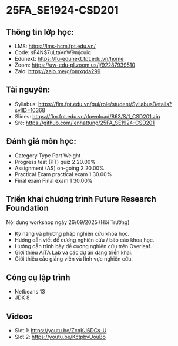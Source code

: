 # 25FA_SE1924-CSD201

## Thông tin lớp học:

* LMS: https://lms-hcm.fpt.edu.vn/
* Code: sF4N$7uLtaVnW9mjcuiq
* Edunext: https://fu-edunext.fpt.edu.vn/home
* Zoom: https://uw-edu-pl.zoom.us/j/92287939510
* Zalo: https://zalo.me/g/omxqda299

## Tài nguyên:

* Syllabus: https://flm.fpt.edu.vn/gui/role/student/SyllabusDetails?sylID=10368
* Slides: https://flm.fpt.edu.vn/download/863/S/1_CSD201.zip
* Src: https://github.com/lenhattung/25FA_SE1924-CSD201

## Đánh giá môn học:

* Category	Type	Part	Weight
* Progress test (PT)	quiz	2	20.00%	
* Assignment (AS)	on-going	2	20.00%	
* Practical Exam	practical exam	1	30.00%
* Final exam	Final exam	1	30.00%

## Triển khai chương trình Future Research Foundation

Nội dung workshop ngày 26/09/2025 (Hội Trường)

* Kỹ năng và phương pháp nghiên cứu khoa học.
* Hướng dẫn viết đề cương nghiên cứu / báo cáo khoa học.
* Hướng dẫn trình bày đề cương nghiên cứu trên Overleaf.
* Giới thiệu AiTA Lab và các dự án đang triển khai.
* Giới thiệu các giảng viên và lĩnh vực nghiên cứu.

## Công cụ lập trình

* Netbeans 13
* JDK 8

## Videos

* Slot 1: https://youtu.be/ZcqKJ6DCs-U
* Slot 2: https://youtu.be/KctpbvUouBo